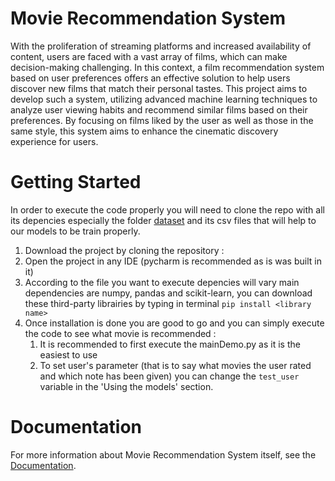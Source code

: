 # Movie Recommendation System

With the proliferation of streaming platforms and increased availability of content, users are faced with a vast array of films, which can make
decision-making challenging. In this context, a film recommendation system based on user preferences
offers an effective solution to help users discover new films that match their personal tastes. This project
aims to develop such a system, utilizing advanced machine learning techniques to analyze user viewing
habits and recommend similar films based on their preferences. By focusing on films liked by the user as
well as those in the same style, this system aims to enhance the cinematic discovery experience for users.

# Getting Started

In order to execute the code properly you will need to clone the repo with all its depencies especially the 
folder [dataset](dataset/) and its csv files that will help to our models to be train properly.

1. Download the project by cloning the repository :
  1. Open the project in any IDE (pycharm is recommended as is was built in it)
  2. According to the file you want to execute depencies will vary main dependencies are numpy, pandas and
     scikit-learn, you can download these third-party librairies by typing in terminal `pip install <library name>`
2. Once installation is done you are good to go and you can simply execute the code to see what movie is recommended :
   1. It is recommended to first execute the mainDemo.py as it is the easiest to use
   2. To set user's parameter (that is to say what movies the user rated and which note has been given) you can change the
      `test_user` variable in the 'Using the models' section.  

# Documentation 

For more information about Movie Recommendation System itself, see the [Documentation](documentation/).
